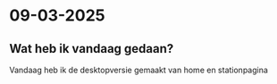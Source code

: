 # 09-03-2025

## Wat heb ik vandaag gedaan?

Vandaag heb ik de desktopversie gemaakt van home en stationpagina